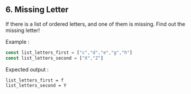## 6. Missing Letter

If there is a list of ordered letters, and one of them is missing. Find out the missing letter!

Example :

```javascript
const list_letters_first = ["c","d","e","g","h"]
const list_letters_second = ["X","Z"]
```

Expected output :

```
list_letters_first = f
list_letters_second = Y
```